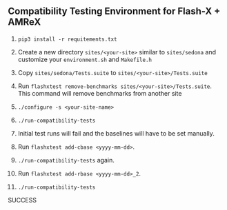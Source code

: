 ## Compatibility Testing Environment for Flash-X + AMReX

1. `pip3 install -r requitements.txt`

2. Create a new directory `sites/<your-site>` similar to `sites/sedona` and 
   customize your `environment.sh` and `Makefile.h`

3. Copy `sites/sedona/Tests.suite` to `sites/<your-site>/Tests.suite`

4. Run `flashxtest remove-benchmarks sites/<your-site>/Tests.suite`. This command will remove benchmarks from another site

3. `./configure -s <your-site-name>`

4. `./run-compatibility-tests`

5. Initial test runs will fail and the baselines will have to be set manually.

6. Run `flashxtest add-cbase <yyyy-mm-dd>`.

7. `./run-compatibility-tests` again.

8. Run `flashxtest add-rbase <yyyy-mm-dd>_2`.

9. `./run-compatibility-tests`

SUCCESS 
